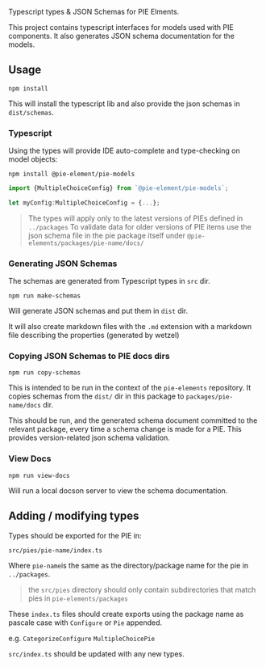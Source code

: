 
Typescript types & JSON Schemas for PIE Elments.

This project contains typescript interfaces for models used with PIE components.
It also generates JSON schema documentation for the models. 


## Usage

`npm install`

This will install the typescript lib and also provide the json schemas in `dist/schemas`.


### Typescript

Using the types will provide IDE auto-complete and type-checking on model objects:

`npm install @pie-element/pie-models`

```ts
import {MultipleChoiceConfig} from `@pie-element/pie-models`;

let myConfig:MultipleChoiceConfig = {...};
```

> The types will apply only to the latest versions of PIEs defined in `../packages`
> To validate data for older versions of PIE items use the json schema file in
> the pie package itself under `@pie-elements/packages/pie-name/docs/`



### Generating JSON Schemas

The schemas are generated from Typescript types in `src` dir.

`npm run make-schemas`

Will generate JSON schemas and put them in `dist` dir.

It will also create markdown files with the `.md` extension with a markdown file describing the properties 
(generated by wetzel)

### Copying JSON Schemas to PIE docs dirs

`npm run copy-schemas`

This is intended to be run in the context of the `pie-elements` repository. It copies schemas from the `dist/` dir
 in this package to `packages/pie-name/docs` dir. 

 This should be run, and the generated schema document committed to the relevant package, every time a schema change 
 is made for a PIE. This provides version-related json schema validation. 

### View Docs

`npm run view-docs`

Will run a local docson server to view the schema documentation.

## Adding / modifying types

Types should be exported for the PIE in:

`src/pies/pie-name/index.ts`

Where `pie-name`is the same as the directory/package name for the pie in `../packages`.

> the `src/pies` directory should only contain subdirectories that match pies in `pie-elements/packages`


These `index.ts` files should create exports using the package name as pascale case with `Configure` or `Pie` appended. 

e.g. `CategorizeConfigure` `MultipleChoicePie`

`src/index.ts` should be updated with any new types.



